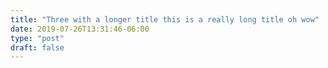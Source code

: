 ```yaml
---
title: "Three with a longer title this is a really long title oh wow"
date: 2019-07-26T13:31:46-06:00
type: "post"
draft: false
---
```


